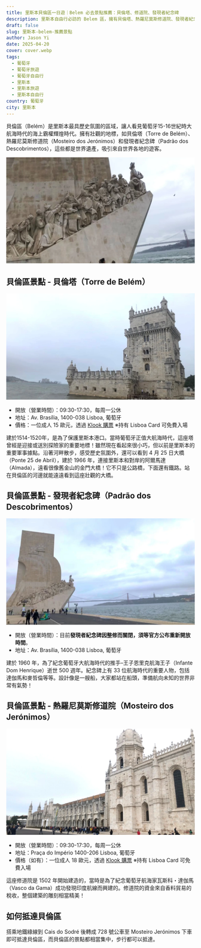 ```yaml
---
title: 里斯本貝倫區一日遊｜Belem 必去景點推薦：貝倫塔、修道院、發現者紀念碑
description: 里斯本自由行必訪的 Belem 區，擁有貝倫塔、熱羅尼莫斯修道院、發現者紀念碑等世界遺產景點。本文整理 Belem 景點推薦、票價、交通方式，一次搞懂最具歷史氛圍的里斯本區域。
draft: false
slug: 里斯本-belem-推薦景點
author: Jason Yi
date: 2025-04-20
cover: cover.webp
tags:
  - 葡萄牙
  - 葡萄牙旅遊
  - 葡萄牙自由行
  - 里斯本
  - 里斯本旅遊
  - 里斯本自由行
country: 葡萄牙
city: 里斯本
---
```


貝倫區（Belém）是里斯本最具歷史氛圍的區域，讓人看見葡萄牙15-16世紀時大航海時代的海上霸權輝煌時代。擁有壯觀的地標，如貝倫塔（Torre de Belém）、熱羅尼莫斯修道院（Mosteiro dos Jerónimos）和發現者紀念碑（Padrão dos Descobrimentos），這些都是世界遺產，吸引來自世界各地的遊客。

![](image-1.webp)

## 貝倫區景點 - 貝倫塔（Torre de Belém） 

![](image-2.webp)

* 開放（營業時間）：09:30-17:30，每周一公休  
* 地址：Av. Brasília, 1400-038 Lisboa, 葡萄牙  
* 價格：一位成人 15 歐元，透過 [Klook 購票](https://affiliate.klook.com/redirect?aid=41451&aff_adid=1034349&k_site=https%3A%2F%2Fwww.klook.com%2Fzh-TW%2Factivity%2F136998-belem-tower-ticket-in-lisbon%2F%3FclickId%3Db56235f9e3%26spm%3DSearchResult.SearchResult_LIST%26utm_medium%3Daffiliate-alwayson%26utm_source%3Dnetwork%26utm_campaign%3D13694%26utm_term%3D537641%26utm_content%3D)
  ※持有 Lisboa Card 可免費入場

建於1514-1520年，是為了保護里斯本港口。當時葡萄牙正值大航海時代，這座塔曾經是迎接或送別探險家的重要地標！雖然現在看起來很小巧，但以前是里斯本的重要軍事據點。沿著河畔散步，感受歷史氛圍外，還可以看到 4 月 25 日大橋（Ponte 25 de Abril），建於 1966 年，連接里斯本和對岸的阿爾馬達（Almada），遠看很像舊金山的金門大橋！它不只是公路橋，下面還有鐵路。站在貝倫區的河邊就能遠遠看到這座壯觀的大橋。

## 貝倫區景點 - 發現者紀念碑（Padrão dos Descobrimentos）

![](image-3.webp)

* 開放（營業時間）：目前**發現者紀念碑因整修而關閉，須等官方公布重新開放時間**。 
* 地址：Av. Brasília, 1400-038 Lisboa, 葡萄牙  

建於 1960 年，為了紀念葡萄牙大航海時代的推手–王子恩里克航海王子（Infante Dom Henrique）逝世 500 週年。紀念碑上有 33 位航海時代的重要人物，包括達伽馬和麥哲倫等等。設計像是一艘船，大家都站在船頭，準備航向未知的世界非常有氣勢！

## 貝倫區景點 - 熱羅尼莫斯修道院（Mosteiro dos Jerónimos）

![](image-4.webp)

* 開放（營業時間）：09:30-17:30，每周一公休  
* 地址：Praça do Império 1400-206 Lisboa, 葡萄牙  
* 價格（如有）：一位成人 18 歐元，透過 [Klook 購票](https://affiliate.klook.com/redirect?aid=41451&aff_adid=1034352&k_site=https%3A%2F%2Fwww.klook.com%2Fzh-TW%2Factivity%2F89422-jeronimos-monastery-admission-lisbon%2F%3FclickId%3D95acff4893%26spm%3DSearchResult.SearchResult_LIST%26utm_medium%3Daffiliate-alwayson%26utm_source%3Dnetwork%26utm_campaign%3D13694%26utm_term%3D537641%26utm_content%3D) 
  ※持有 Lisboa Card 可免費入場

這座修道院是 1502 年開始建造的，當時是為了紀念葡萄牙航海家瓦斯科・達伽馬（Vasco da Gama）成功發現印度航線而興建的。修道院的資金來自香料貿易的稅收，整個建築的雕刻相當精美！

## 如何抵達貝倫區

搭乘地鐵綠線到 Cais do Sodré 後轉成 728 號公車至 Mosteiro Jerónimos 下車即可抵達貝倫區，而貝倫區的景點都相當集中，步行都可以抵達。
